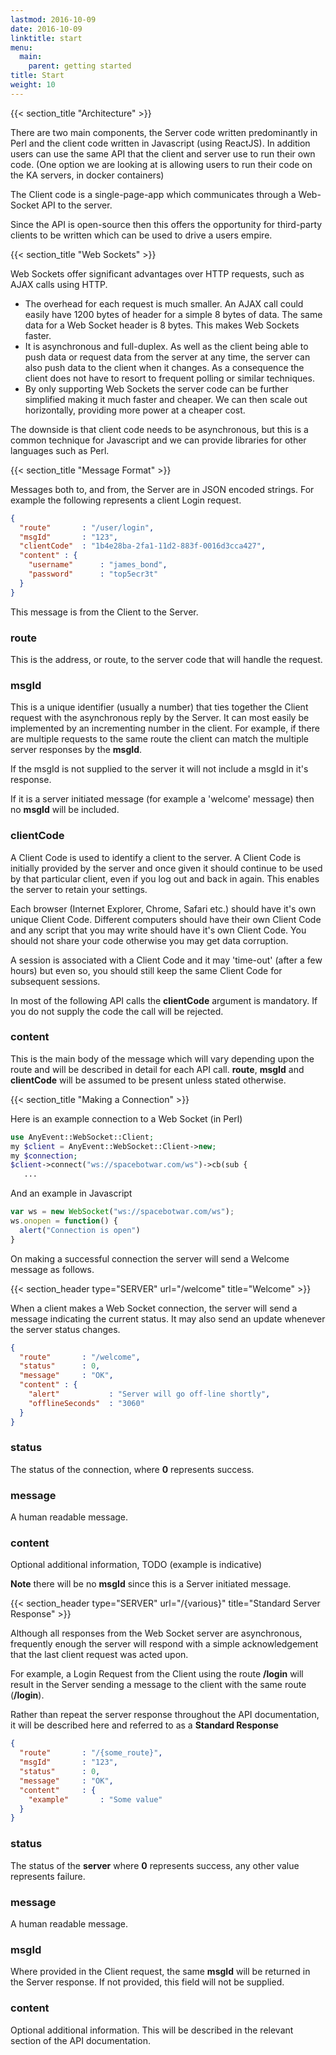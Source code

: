 ```yaml
---
lastmod: 2016-10-09
date: 2016-10-09
linktitle: start 
menu:
  main:
    parent: getting started
title: Start
weight: 10
---
```


{{< section_title  "Architecture" >}}

There are two main components, the Server code written predominantly in Perl
and the client code written in Javascript (using ReactJS). In addition users
can use the same API that the client and server use to run their own code.
(One option we are looking at is allowing users to run their code on the
KA servers, in docker containers) 

The Client code is a single-page-app which communicates through a Web-Socket
API to the server. 

Since the API is open-source then this offers the opportunity for third-party
clients to be written which can be used to drive a users empire.

{{< section_title  "Web Sockets" >}}

Web Sockets offer significant advantages over HTTP requests, such as AJAX calls 
using HTTP.

  * The overhead for each request is much smaller. An AJAX call could easily 
have 1200 bytes of header for a simple 8 bytes of data. The same data for a 
Web Socket header is 8 bytes. This makes Web Sockets faster.
  * It is asynchronous and full-duplex. As well as the client being able to
push data or request data from the server at any time, the server can also push
data to the client when it changes. As a consequence the client does not have
to resort to frequent polling or similar techniques.
  * By only supporting Web Sockets the server code can be further simplified
making it much faster and cheaper. We can then scale out horizontally,
providing more power at a cheaper cost.

The downside is that client code needs to be asynchronous, but this is a common
technique for Javascript and we can provide libraries for other languages 
such as Perl.


{{< section_title  "Message Format" >}}

Messages both to, and from, the Server are in JSON encoded strings. For
example the following represents a client Login request.

```json
{
  "route"       : "/user/login",
  "msgId"       : "123",
  "clientCode"  : "1b4e28ba-2fa1-11d2-883f-0016d3cca427",
  "content" : {
    "username"      : "james_bond",
    "password"      : "top5ecr3t"
  }
}
```
This message is from the Client to the Server.

### route

This is the address, or route, to the server code that will handle the 
request.

### msgId

This is a unique identifier (usually a number) that ties together the Client
request with the asynchronous reply by the Server. It can most easily be
implemented by an incrementing number in the client. For example, if there
are multiple requests to the same route the client can match the multiple
server responses by the **msgId**.

If the msgId is not supplied to the server it will not include a msgId in it's response.

If it is a server initiated message (for example a 'welcome' message) then
no **msgId** will be included.

### clientCode

A Client Code is used to identify a client to the server. A Client Code is initially 
provided by the server and once given it should continue to be used by that
particular client, even if you log out and back in again. This enables the 
server to retain your settings.

Each browser (Internet Explorer, Chrome, Safari etc.) should have it's own unique
Client Code. Different computers should have their own Client Code and any script
that you may write should have it's own Client Code. You should not share your 
code otherwise you may get data corruption.

A session is associated with a Client Code and it may 'time-out' (after a few 
hours) but even so, you should still keep the same Client Code for subsequent 
sessions.

In most of the following API calls the **clientCode** argument is mandatory.
If you do not supply the code the call will be rejected.

### content

This is the main body of the message which will vary depending upon the route
and will be described in detail for each API call. **route**, **msgId**
and **clientCode** will be assumed to be present unless stated otherwise.


{{< section_title  "Making a Connection" >}}

Here is an example connection to a Web Socket (in Perl)

```php
use AnyEvent::WebSocket::Client;
my $client = AnyEvent::WebSocket::Client->new;
my $connection;
$client->connect("ws://spacebotwar.com/ws")->cb(sub {
   ...
```

And an example in Javascript

```javascript
var ws = new WebSocket("ws://spacebotwar.com/ws");
ws.onopen = function() {
  alert("Connection is open")
}
```

On making a successful connection the server will send a Welcome message as follows.

{{< section_header  type="SERVER" url="/welcome" title="Welcome" >}}

When a client makes a Web Socket connection, the server will send a message indicating the
current status. It may also send an update whenever the server status changes.

```json
{
  "route"       : "/welcome",
  "status"      : 0,
  "message"     : "OK",
  "content" : {
    "alert"           : "Server will go off-line shortly",
    "offlineSeconds"  : "3060"
  }
}
```

### status

The status of the connection, where **0** represents success.

### message

A human readable message.

<h3>content</h3>

Optional additional information, TODO (example is indicative)

**Note** there will be no **msgId** since this is a Server initiated message.


{{< section_header  type="SERVER" url="/{various}" title="Standard Server Response" >}}

Although all responses from the Web Socket server are asynchronous, frequently enough
the server will respond with a simple acknowledgement that the last client request
was acted upon.

For example, a Login Request from the Client using the route **/login** will result in
the Server sending a message to the client with the same route (**/login**).

Rather than repeat the server response throughout the API documentation, it will be
described here and referred to as a **Standard Response**

```json
{
  "route"       : "/{some_route}",
  "msgId"       : "123",
  "status"      : 0,
  "message"     : "OK",
  "content"     : {
    "example"       : "Some value"
  }
}
```

### status

The status of the **server** where **0** represents success, any other value represents failure.

### message

A human readable message.

### msgId

Where provided in the Client request, the same **msgId** will be returned in the Server response.
If not provided, this field will not be supplied.


<h3>content</h3>

Optional additional information. This will be described in the relevant section of the API
documentation.


